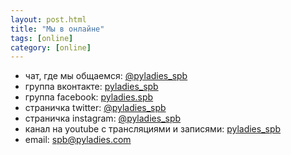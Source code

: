 ```yaml
---
layout: post.html
title: "Мы в онлайне"
tags: [online]
category: [online]
---
```


* чат, где мы общаемся: [@pyladies_spb](http://t.me/pyladies_spb)
* группа вконтакте: [pyladies_spb](http://vk.com/pyladies_spb)
* группа facebook: [pyladies.spb](http://facebook.com/groups/pyladies.spb/)
* страничка twitter: [@pyladies_spb](http://twitter.com/pyladies_spb)
* страничка instagram: [@pyladies_spb](https://www.instagram.com/pyladies_spb/)
* канал на youtube с трансляциями и записями: [pyladies_spb](http://youtube.com/channel/UCVVHsoQmlM-SHY4bnEboQhA)
* email: [spb@pyladies.com](mailto:spb@pyladies.com)
